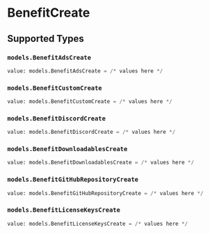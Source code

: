 # BenefitCreate


## Supported Types

### `models.BenefitAdsCreate`

```python
value: models.BenefitAdsCreate = /* values here */
```

### `models.BenefitCustomCreate`

```python
value: models.BenefitCustomCreate = /* values here */
```

### `models.BenefitDiscordCreate`

```python
value: models.BenefitDiscordCreate = /* values here */
```

### `models.BenefitDownloadablesCreate`

```python
value: models.BenefitDownloadablesCreate = /* values here */
```

### `models.BenefitGitHubRepositoryCreate`

```python
value: models.BenefitGitHubRepositoryCreate = /* values here */
```

### `models.BenefitLicenseKeysCreate`

```python
value: models.BenefitLicenseKeysCreate = /* values here */
```


